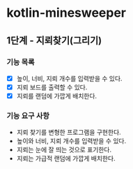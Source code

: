 # kotlin-minesweeper

## 1단계 - 지뢰찾기(그리기)
### 기능 목록

- [X] 높이, 너비, 지뢰 개수를 입력받을 수 있다.
- [X] 지뢰 보드를 출력할 수 있다.
- [X] 지뢰를 랜덤에 가깝게 배치한다.

### 기능 요구 사항

- 지뢰 찾기를 변형한 프로그램을 구현한다. 
- 높이와 너비, 지뢰 개수를 입력받을 수 있다. 
- 지뢰는 눈에 잘 띄는 것으로 표기한다. 
- 지뢰는 가급적 랜덤에 가깝게 배치한다.
